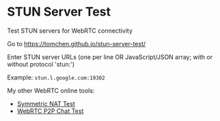 # STUN Server Test

Test STUN servers for WebRTC connectivity

Go to https://tomchen.github.io/stun-server-test/

Enter STUN server URLs (one per line OR JavaScript/JSON array; with or without protocol 'stun:')

Example: `stun.l.google.com:19302`

My other WebRTC online tools:

- [Symmetric NAT Test](https://tomchen.github.io/symmetric-nat-test/)
- [WebRTC P2P Chat Test](https://tomchen.github.io/webrtc-p2p-chat/)
